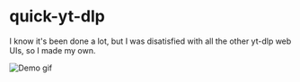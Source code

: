 # quick-yt-dlp

I know it's been done a lot, but I was disatisfied with all the other yt-dlp web UIs, so I made my own.

![Demo gif](https://best.astolfo.life/qDqBxz0c.png)
